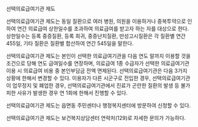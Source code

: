 선택의료급여기관 제도

선택의료급여기관 제도는 동일 질환으로 여러 병원, 의원을 이용하거나 중복투약으로 인하여 연간 의료급여 상한일수를 초과하여 의료급여를 받고자 하는 자를 대상으로 한다. 상한일수는 등록 중증질환, 등록 희귀, 중증난치질환, 만성고시질환은 각 질환별 연간 455일, 기타 질환은 질환별 합산하여 연간 545일을 말한다.

선택의료급여기관 제도는 본인이 선택한 의료급여기관을 다음 연도 말까지 이용할 것을 조건으로 당해 연도 급여일수를 연장하며, 의료급여 1종 수급자가 선택한 의료급여기관 이용 시 의료급여 비용 중 본인부담금 전액 면제된다. 선택의료급여기관은 다음 3가지 상황에 한해서 변경할 수 있다. 이용자가 다른 시군구로 전입한 경우, 선택의료급여기관이 업무정지 및 폐업한 경우, 선택의료급여기관에서 진료가 곤란한 질환의 발생 등 불가피한 사유가 발생한 경우 연 1회에 한해서 진행할 수 있다.

선택의료급여기관 제도는 읍면동 주민센터나 행정복지센터에 방문하여 신청할 수 있다.

선택의료급여기관 제도는 보건복지상담센터 연락처(129)로 자세한 문의가 가능하다.